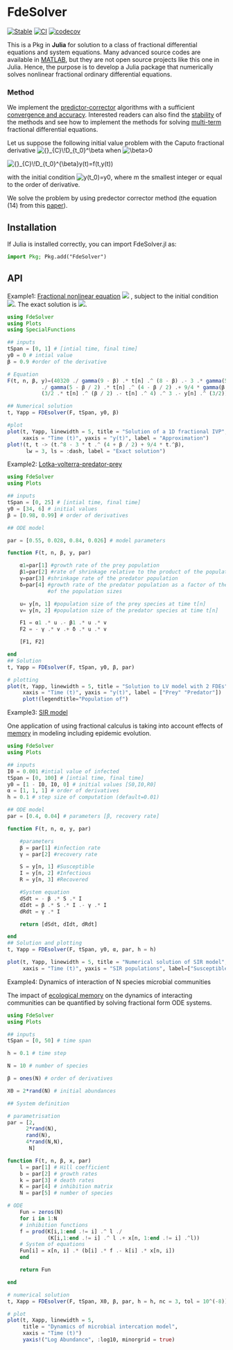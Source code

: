 # FdeSolver

[![Stable](https://img.shields.io/badge/docs-stable-blue.svg)](https://juliaturkudatascience.github.io/FdeSolver.jl/stable/intro/)
[![CI](https://github.com/JuliaTurkuDataScience/FdeSolver.jl/actions/workflows/CI.yml/badge.svg?branch=main)](https://github.com/JuliaTurkuDataScience/FdeSolver.jl/actions/workflows/CI.yml)
[![codecov](https://codecov.io/gh/JuliaTurkuDataScience/FdeSolver.jl/branch/main/graph/badge.svg?token=SJ5F6RQ31P)](https://codecov.io/gh/JuliaTurkuDataScience/FdeSolver.jl)

This is a Pkg in **Julia** for solution to a class of fractional differential equations and system equations.
Many advanced source codes are available in [MATLAB](https://www.dm.uniba.it/members/garrappa/software), but they are not open source projects like this one in Julia. Hence, the purpose is to develop a Julia package that numerically solves nonlinear fractional ordinary differential equations.

### Method

We implement the [predictor-corrector](https://link.springer.com/article/10.1023/A:1016592219341) algorithms with a sufficient [convergence and accuracy](https://link.springer.com/article/10.1023/B:NUMA.0000027736.85078.be). Interested readers can also find the [stability](https://www.tandfonline.com/doi/full/10.1080/00207160802624331) of the methods and see how to implement the methods for solving [multi-term](https://link.springer.com/article/10.1007/s00607-003-0033-3) fractional differential equations.

Let us suppose the following initial value problem with the Caputo fractional derivative <img src="https://latex.codecogs.com/svg.image?{}_{C}\!D_{t_0}^\beta" title="{}_{C}\!D_{t_0}^\beta" /> when <img src="https://latex.codecogs.com/svg.image?\beta>0" title="\beta>0" />

<img src="https://latex.codecogs.com/svg.image?{}_{C}\!D_{t_0}^{\beta}y(t)=f(t,y(t))" title="{}_{C}\!D_{t_0}^{\beta}y(t)=f(t,y(t))" />

with the initial condition <img src="https://latex.codecogs.com/svg.image?y(t_0)=y_0,y^{(1)}(t_0)=y^{(1)}_0,...,y^{(m-1)}(t_0)=y^{(m-1)}_0" title="y(t_0)=y0" />, where m the smallest integer or equal to the order of derivative.

We solve the problem by using predector corrector method (the equation (14) from this [paper](https://www.mdpi.com/2227-7390/6/2/16#)).


## Installation
If Julia is installed correctly, you can import FdeSolver.jl as:

```julia
import Pkg; Pkg.add("FdeSolver")
```

## API

Example1:
[Fractional nonlinear equation]( https://link.springer.com/article/10.1023/B:NUMA.0000027736.85078.be)
<img src="https://latex.codecogs.com/gif.latex?0<\beta\leq1" /> ,
subject to the initial condition <img src="https://latex.codecogs.com/gif.latex?y(0)=0" />.
The exact solution is
<img src="https://latex.codecogs.com/gif.latex?y(t)=t^8-3t^{4+\beta/2}+9/4t^\beta" />.

```julia
using FdeSolver
using Plots
using SpecialFunctions

## inputs
tSpan = [0, 1] # [intial time, final time]
y0 = 0 # intial value
β = 0.9 #order of the derivative

# Equation
F(t, n, β, y)=(40320 ./ gamma(9 - β) .* t[n] .^ (8 - β) .- 3 .* gamma(5 + β / 2)
           ./ gamma(5 - β / 2) .* t[n] .^ (4 - β / 2) .+ 9/4 * gamma(β + 1) .+
           (3/2 .* t[n] .^ (β / 2) .- t[n] .^ 4) .^ 3 .- y[n] .^ (3/2))

## Numerical solution
t, Yapp = FDEsolver(F, tSpan, y0, β)

#plot
plot(t, Yapp, linewidth = 5, title = "Solution of a 1D fractional IVP",
     xaxis = "Time (t)", yaxis = "y(t)", label = "Approximation")
plot!(t, t -> (t.^8 - 3 * t .^ (4 + β / 2) + 9/4 * t.^β),
      lw = 3, ls = :dash, label = "Exact solution")
```


Example2: 
[Lotka-volterra-predator-prey](https://mc-stan.org/users/documentation/case-studies/lotka-volterra-predator-prey.html)

```julia
using FdeSolver
using Plots

## inputs
tSpan = [0, 25] # [intial time, final time]
y0 = [34, 6] # initial values
β = [0.98, 0.99] # order of derivatives

## ODE model

par = [0.55, 0.028, 0.84, 0.026] # model parameters

function F(t, n, β, y, par)

    α1=par[1] #growth rate of the prey population
    β1=par[2] #rate of shrinkage relative to the product of the population sizes
    γ=par[3] #shrinkage rate of the predator population
    δ=par[4] #growth rate of the predator population as a factor of the product
             #of the population sizes

    u= y[n, 1] #population size of the prey species at time t[n]
    v= y[n, 2] #population size of the predator species at time t[n]

    F1 = α1 .* u .- β1 .* u .* v
    F2 = - γ .* v .+ δ .* u .* v

    [F1, F2]

end
## Solution
t, Yapp = FDEsolver(F, tSpan, y0, β, par)

# plotting
plot(t, Yapp, linewidth = 5, title = "Solution to LV model with 2 FDEs",
     xaxis = "Time (t)", yaxis = "y(t)", label = ["Prey" "Predator"])
     plot!(legendtitle="Population of")
```

Example3:
[SIR model](https://en.wikipedia.org/wiki/Compartmental_models_in_epidemiology)

One application of using fractional calculus is taking into account effects of [memory](https://journals.aps.org/pre/abstract/10.1103/PhysRevE.95.022409) in modeling including epidemic evolution.
```julia
using FdeSolver
using Plots

## inputs
I0 = 0.001 #intial value of infected
tSpan = [0, 100] # [intial time, final time]
y0 = [1 - I0, I0, 0] # initial values [S0,I0,R0]
α = [1, 1, 1] # order of derivatives
h = 0.1 # step size of computation (default=0.01)

## ODE model
par = [0.4, 0.04] # parameters [β, recovery rate]

function F(t, n, α, y, par)

    #parameters
    β = par[1] #infection rate
    γ = par[2] #recovery rate

    S = y[n, 1] #Susceptible
    I = y[n, 2] #Infectious
    R = y[n, 3] #Recovered

    #System equation
    dSdt = - β .* S .* I
    dIdt = β .* S .* I .- γ .* I
    dRdt = γ .* I

    return [dSdt, dIdt, dRdt]

end
## Solution and plotting
t, Yapp = FDEsolver(F, tSpan, y0, α, par, h = h)

plot(t, Yapp, linewidth = 5, title = "Numerical solution of SIR model",
     xaxis = "Time (t)", yaxis = "SIR populations", label=["Susceptible" "Infectious" "Recovered"])
```
Example4:
Dynamics of interaction of N species microbial communities 

The impact of [ecological memory](https://www.biorxiv.org/content/10.1101/2021.09.01.458486v1.abstract) on the dynamics of interacting communities can be quantified by solving fractional form ODE systems.
```julia
using FdeSolver
using Plots

## inputs
tSpan = [0, 50] # time span

h = 0.1 # time step

N = 10 # number of species

β = ones(N) # order of derivatives

X0 = 2*rand(N) # initial abundances

## System definition

# parametrisation
par = [2,
      2*rand(N),
      rand(N),
      4*rand(N,N),
       N]

function F(t, n, β, x, par)
    l = par[1] # Hill coefficient
    b = par[2] # growth rates
    k = par[3] # death rates
    K = par[4] # inhibition matrix
    N = par[5] # number of species

# ODE
    Fun = zeros(N)
    for i in 1:N
    # inhibition functions
    f = prod(K[i,1:end .!= i] .^ l ./
             (K[i,1:end .!= i] .^ l .+ x[n, 1:end .!= i] .^l))
    # System of equations
    Fun[i] = x[n, i] .* (b[i] .* f .- k[i] .* x[n, i])
    end

    return Fun

end

# numerical solution
t, Xapp = FDEsolver(F, tSpan, X0, β, par, h = h, nc = 3, tol = 10^(-8))

# plot
plot(t, Xapp, linewidth = 5,
     title = "Dynamics of microbial intercation model",
     xaxis = "Time (t)")
     yaxis!("Log Abundance", :log10, minorgrid = true)
```
